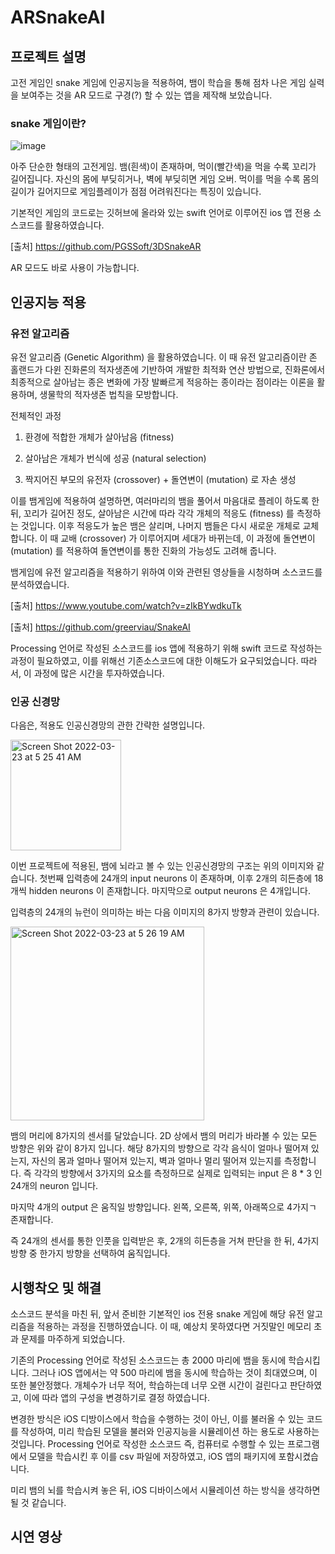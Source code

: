 # ARSnakeAI

## 프로젝트 설명

고전 게임인 snake 게임에 인공지능을 적용하여, 뱀이 학습을 통해 점차 나은 게임 실력을 보여주는 것을 AR 모드로 구경(?) 할 수 있는 앱을 제작해 보았습니다. 

### snake 게임이란?

![image](https://user-images.githubusercontent.com/70687318/159568851-8c5a7b13-9503-4041-aaf5-4c4d246e523d.png)


아주 단순한 형태의 고전게임. 뱀(흰색)이 존재하며, 먹이(빨간색)을 먹을 수록 꼬리가 길어집니다. 자신의 몸에 부딪히거나, 벽에 부딪히면 게임 오버. 먹이를 먹을 수록 몸의 길이가 길어지므로 게임플레이가 점점 어려워진다는 특징이 있습니다.

기본적인 게임의 코드로는 깃허브에 올라와 있는 swift 언어로 이루어진 ios 앱 전용 소스코드를 활용하였습니다.

[출처] https://github.com/PGSSoft/3DSnakeAR

AR 모드도 바로 사용이 가능합니다.

## 인공지능 적용

### 유전 알고리즘

유전 알고리즘 (Genetic Algorithm) 을 활용하였습니다. 이 때 유전 알고리즘이란 존 홀랜드가 다윈 진화론의 적자생존에 기반하여 개발한 최적화 연산 방법으로, 진화론에서 최종적으로 살아남는 종은 변화에 가장 발빠르게 적응하는 종이라는 점이라는 이론을 활용하며, 생물학의 적자생존 법칙을 모방합니다.

전체적인 과정

1) 환경에 적합한 개체가 살아남음 (fitness)

2) 살아남은 개체가 번식에 성공 (natural selection)

3) 짝지어진 부모의 유전자 (crossover) + 돌연변이 (mutation) 로 자손 생성

 이를 뱀게임에 적용하여 설명하면, 여러마리의 뱀을 풀어서 마음대로 플레이 하도록 한뒤, 꼬리가 길어진 정도, 살아남은 시간에 따라 각각 개체의 적응도 (fitness) 를 측정하는 것입니다. 이후 적응도가 높은 뱀은 살리며, 나머지 뱀들은 다시 새로운 개체로 교체합니다. 이 때 교배 (crossover) 가 이루어지며 세대가 바뀌는데, 이 과정에 돌연변이 (mutation) 를 적용하여 돌연변이를 통한 진화의 가능성도 고려해 줍니다.

뱀게임에 유전 알고리즘을 적용하기 위하여 이와 관련된 영상들을 시청하며 소스코드를 분석하였습니다.

[출처] https://www.youtube.com/watch?v=zIkBYwdkuTk

[출처] https://github.com/greerviau/SnakeAI

Processing 언어로 작성된 소스코드를 ios 앱에 적용하기 위해 swift 코드로 작성하는 과정이 필요하였고, 이를 위해선 기존소스코드에 대한 이해도가 요구되었습니다. 따라서, 이 과정에 많은 시간을 투자하였습니다.

### 인공 신경망

다음은, 적용도 인공신경망의 관한 간략한 설명입니다.

<img width="177" alt="Screen Shot 2022-03-23 at 5 25 41 AM" src="https://user-images.githubusercontent.com/70687318/159569702-190030d0-008f-4cc7-b63b-0e74d519ca86.png">

이번 프로젝트에 적용된, 뱀에 뇌라고 볼 수 있는 인공신경망의 구조는 위의 이미지와 같습니다. 첫번째 입력층에 24개의 input neurons 이 존재하며, 이후 2개의 히든층에 18개씩 hidden neurons 이 존재합니다. 마지막으로 output neurons 은 4개입니다.

입력층의 24개의 뉴런이 의미하는 바는 다음 이미지의 8가지 방향과 관련이 있습니다.

<img width="310" alt="Screen Shot 2022-03-23 at 5 26 19 AM" src="https://user-images.githubusercontent.com/70687318/159569828-2cc95336-37d0-4200-a912-a58b959d4e2d.png">

뱀의 머리에 8가지의 센서를 달았습니다. 2D 상에서 뱀의 머리가 바라볼 수 있는 모든 방향은 위와 같이 8가지 입니다. 해당 8가지의 방향으로 각각 음식이 얼마나 떨어져 있는지, 자신의 몸과 얼마나 떨어져 있는지, 벽과 얼마나 멀리 떨어져 있는지를 측정합니다. 즉 각각의 방향에서 3가지의 요소를 측정하므로 실제로 입력되는 input 은 8 * 3 인 24개의 neuron 입니다.

마지막 4개의 output 은 움직일 방향입니다. 왼쪽, 오른쪽, 위쪽, 아래쪽으로 4가지ㄱ 존재합니다.

즉 24개의 센서를 통한 인풋을 입력받은 후, 2개의 히든층을 거쳐 판단을 한 뒤, 4가지 방향 중 한가지 방향을 선택하여 움직입니다.

## 시행착오 및 해결

소스코드 분석을 마친 뒤, 앞서 준비한 기본적인 ios 전용 snake 게임에 해당 유전 알고리즘을 적용하는 과정을 진행하였습니다. 이 때, 예상치 못하였다면 거짓말인 메모리 초과 문제를 마주하게 되었습니다.

기존의 Processing 언어로 작성된 소스코드는 총 2000 마리에 뱀을 동시에 학습시킵니다. 그러나 iOS 앱에서는 약 500 마리에 뱀을 동시에 학습하는 것이 최대였으며, 이 또한 불안정했다. 개체수가 너무 적어, 학습하는데 너무 오랜 시간이 걸린다고 판단하였고, 이에 따라 앱의 구성을 변경하기로 결정 하였습니다.

변경한 방식은 iOS 디방이스에서 학습을 수행하는 것이 아닌, 이를 불러올 수 있는 코드를 작성하여, 미리 학습된 모델을 불러와 인공지능을 시뮬레이션 하는 용도로 사용하는 것입니다. Processing 언어로 작성한 소스코드 즉, 컴퓨터로 수행할 수 있는 프로그램에서 모델을 학습시킨 후 이를 csv 파일에 저장하였고, iOS 앱의 패키지에 포함시켰습니다.

미리 뱀의 뇌를 학습시켜 놓은 뒤, iOS 디바이스에서 시뮬레이션 하는 방식을 생각하면 될 것 같습니다.

## 시연 영상

